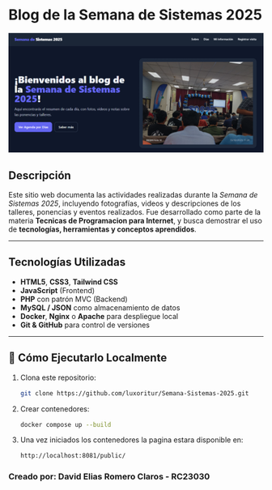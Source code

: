 # Blog de la Semana de Sistemas 2025

![Portada del Proyecto](public/images/readme/portada1.png)

## Descripción

Este sitio web documenta las actividades realizadas durante la *Semana de Sistemas 2025*, incluyendo fotografías, videos y descripciones de los talleres, ponencias y eventos realizados.
Fue desarrollado como parte de la materia **Tecnicas de Programacion para Internet**, y busca demostrar el uso de **tecnologías, herramientas y conceptos aprendidos**.

---

## Tecnologías Utilizadas

- **HTML5**, **CSS3**, **Tailwind CSS**
- **JavaScript** (Frontend)
- **PHP** con patrón MVC (Backend)
- **MySQL / JSON** como almacenamiento de datos
- **Docker**, **Nginx** o **Apache** para despliegue local
- **Git & GitHub** para control de versiones

---

## 🚀 Cómo Ejecutarlo Localmente

1. Clona este repositorio:
   ```bash
   git clone https://github.com/luxoritur/Semana-Sistemas-2025.git

2. Crear contenedores:
   ```bash
   docker compose up --build   

2. Una vez iniciados los contenedores la pagina estara disponible en:
   ```bash
   http://localhost:8081/public/ 


### Creado por: David Elias Romero Claros - RC23030